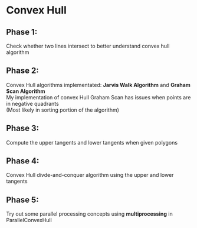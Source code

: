 # Convex Hull
## Phase 1:   
Check whether two lines intersect to better understand convex hull algorithm  
## Phase 2:  
Convex Hull algorithms implementated: **Jarvis Walk Algorithm** and **Graham Scan Algorithm**  
My implementation of convex Hull Graham Scan has issues when points are in negative quadrants  
(Most likely in sorting portion of the algorithm)  
## Phase 3:  
Compute the upper tangents and lower tangents when given polygons  
## Phase 4:  
Convex Hull divde-and-conquer algorithm using the upper and lower tangents  
## Phase 5:  
Try out some parallel processing concepts using **multiprocessing** in ParallelConvexHull
